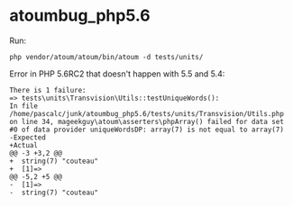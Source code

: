 atoumbug_php5.6
===============

Run:
```
php vendor/atoum/atoum/bin/atoum -d tests/units/
```

Error in PHP 5.6RC2 that doesn't happen with 5.5 and 5.4:

```
There is 1 failure:
=> tests\units\Transvision\Utils::testUniqueWords():
In file /home/pascalc/junk/atoumbug_php5.6/tests/units/Transvision/Utils.php on line 34, mageekguy\atoum\asserters\phpArray() failed for data set #0 of data provider uniqueWordsDP: array(7) is not equal to array(7)
-Expected
+Actual
@@ -3 +3,2 @@
+  string(7) "couteau"
+  [1]=>
@@ -5,2 +5 @@
-  [1]=>
-  string(7) "couteau"
```
